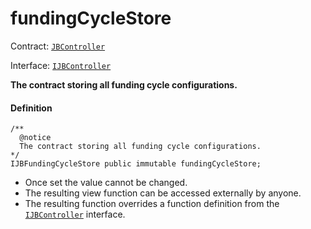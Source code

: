 # fundingCycleStore

Contract: [`JBController`](/docs/v4/deprecated/v3/deprecated/or-controllers/jbcontroller/README.md)​‌

Interface: [`IJBController`](/docs/v4/deprecated/v3/interfaces/ijbcontroller.md)

**The contract storing all funding cycle configurations.**

#### Definition

```
/**
  @notice
  The contract storing all funding cycle configurations.
*/
IJBFundingCycleStore public immutable fundingCycleStore;
```

* Once set the value cannot be changed.
* The resulting view function can be accessed externally by anyone.
* The resulting function overrides a function definition from the [`IJBController`](/docs/v4/deprecated/v3/interfaces/ijbcontroller.md) interface.

